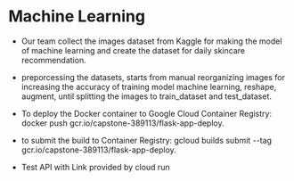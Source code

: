 # Machine Learning
- Our team collect the images dataset from Kaggle for making the model of machine learning and create the dataset for daily skincare recommendation.

- preporcessing the datasets, starts from manual reorganizing images for increasing the accuracy of training model machine learning, reshape, augment, until splitting the images to train_dataset and test_dataset.

- To deploy the Docker container to Google Cloud Container Registry: docker push gcr.io/capstone-389113/flask-app-deploy.

 - to submit the build to Container Registry: gcloud builds submit --tag gcr.io/capstone-389113/flask-app-deploy.
 - Test API with Link provided by cloud run
